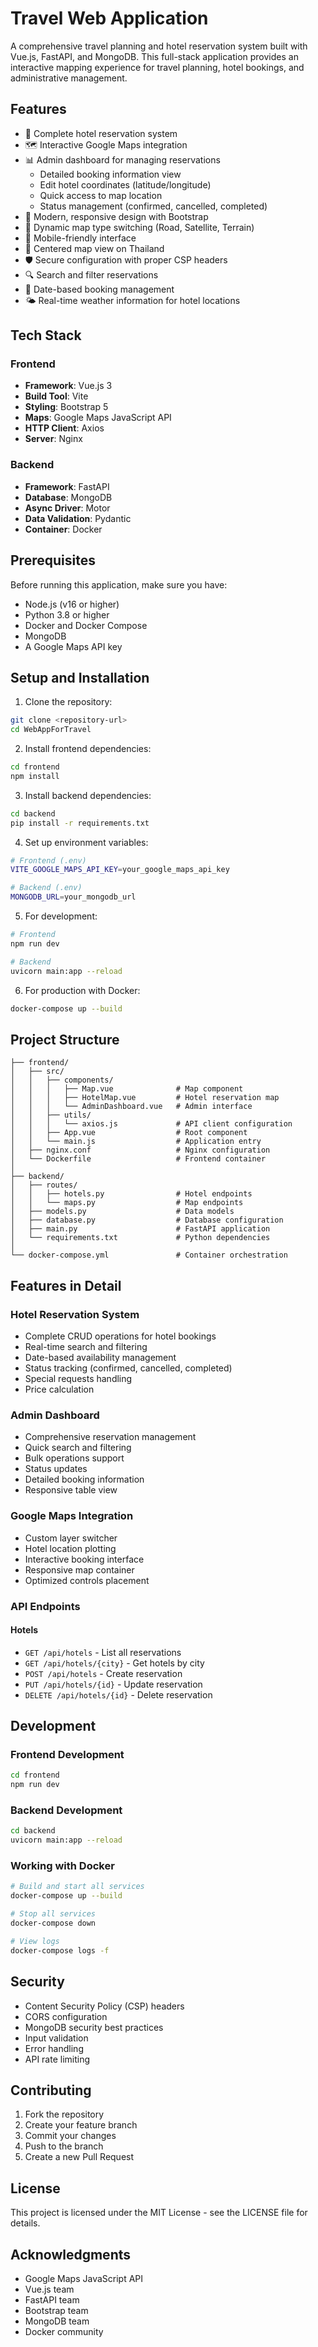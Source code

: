 # Travel Web Application

A comprehensive travel planning and hotel reservation system built with Vue.js, FastAPI, and MongoDB. This full-stack application provides an interactive mapping experience for travel planning, hotel bookings, and administrative management.

## Features

- 🏨 Complete hotel reservation system
- 🗺️ Interactive Google Maps integration
- 📊 Admin dashboard for managing reservations
  - Detailed booking information view
  - Edit hotel coordinates (latitude/longitude)
  - Quick access to map location
  - Status management (confirmed, cancelled, completed)
- 🎨 Modern, responsive design with Bootstrap
- 🔄 Dynamic map type switching (Road, Satellite, Terrain)
- 📱 Mobile-friendly interface
- 🎯 Centered map view on Thailand
- 🛡️ Secure configuration with proper CSP headers
- 🔍 Search and filter reservations
- 📅 Date-based booking management
- 🌤️ Real-time weather information for hotel locations

## Tech Stack

### Frontend

- **Framework**: Vue.js 3
- **Build Tool**: Vite
- **Styling**: Bootstrap 5
- **Maps**: Google Maps JavaScript API
- **HTTP Client**: Axios
- **Server**: Nginx

### Backend

- **Framework**: FastAPI
- **Database**: MongoDB
- **Async Driver**: Motor
- **Data Validation**: Pydantic
- **Container**: Docker

## Prerequisites

Before running this application, make sure you have:

- Node.js (v16 or higher)
- Python 3.8 or higher
- Docker and Docker Compose
- MongoDB
- A Google Maps API key

## Setup and Installation

1. Clone the repository:

```bash
git clone <repository-url>
cd WebAppForTravel
```

2. Install frontend dependencies:

```bash
cd frontend
npm install
```

3. Install backend dependencies:

```bash
cd backend
pip install -r requirements.txt
```

4. Set up environment variables:

```bash
# Frontend (.env)
VITE_GOOGLE_MAPS_API_KEY=your_google_maps_api_key

# Backend (.env)
MONGODB_URL=your_mongodb_url
```

5. For development:

```bash
# Frontend
npm run dev

# Backend
uvicorn main:app --reload
```

6. For production with Docker:

```bash
docker-compose up --build
```

## Project Structure

```
├── frontend/
│   ├── src/
│   │   ├── components/
│   │   │   ├── Map.vue              # Map component
│   │   │   ├── HotelMap.vue         # Hotel reservation map
│   │   │   └── AdminDashboard.vue   # Admin interface
│   │   ├── utils/
│   │   │   └── axios.js             # API client configuration
│   │   ├── App.vue                  # Root component
│   │   └── main.js                  # Application entry
│   ├── nginx.conf                   # Nginx configuration
│   └── Dockerfile                   # Frontend container
│
├── backend/
│   ├── routes/
│   │   ├── hotels.py                # Hotel endpoints
│   │   └── maps.py                  # Map endpoints
│   ├── models.py                    # Data models
│   ├── database.py                  # Database configuration
│   ├── main.py                      # FastAPI application
│   └── requirements.txt             # Python dependencies
│
└── docker-compose.yml               # Container orchestration
```

## Features in Detail

### Hotel Reservation System

- Complete CRUD operations for hotel bookings
- Real-time search and filtering
- Date-based availability management
- Status tracking (confirmed, cancelled, completed)
- Special requests handling
- Price calculation

### Admin Dashboard

- Comprehensive reservation management
- Quick search and filtering
- Bulk operations support
- Status updates
- Detailed booking information
- Responsive table view

### Google Maps Integration

- Custom layer switcher
- Hotel location plotting
- Interactive booking interface
- Responsive map container
- Optimized controls placement

### API Endpoints

#### Hotels

- `GET /api/hotels` - List all reservations
- `GET /api/hotels/{city}` - Get hotels by city
- `POST /api/hotels` - Create reservation
- `PUT /api/hotels/{id}` - Update reservation
- `DELETE /api/hotels/{id}` - Delete reservation

## Development

### Frontend Development

```bash
cd frontend
npm run dev
```

### Backend Development

```bash
cd backend
uvicorn main:app --reload
```

### Working with Docker

```bash
# Build and start all services
docker-compose up --build

# Stop all services
docker-compose down

# View logs
docker-compose logs -f
```

## Security

- Content Security Policy (CSP) headers
- CORS configuration
- MongoDB security best practices
- Input validation
- Error handling
- API rate limiting

## Contributing

1. Fork the repository
2. Create your feature branch
3. Commit your changes
4. Push to the branch
5. Create a new Pull Request

## License

This project is licensed under the MIT License - see the LICENSE file for details.

## Acknowledgments

- Google Maps JavaScript API
- Vue.js team
- FastAPI team
- Bootstrap team
- MongoDB team
- Docker community

